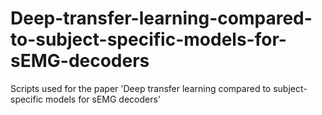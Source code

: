 # Deep-transfer-learning-compared-to-subject-specific-models-for-sEMG-decoders
Scripts used for the paper 'Deep transfer learning compared to subject-specific models for sEMG decoders'
